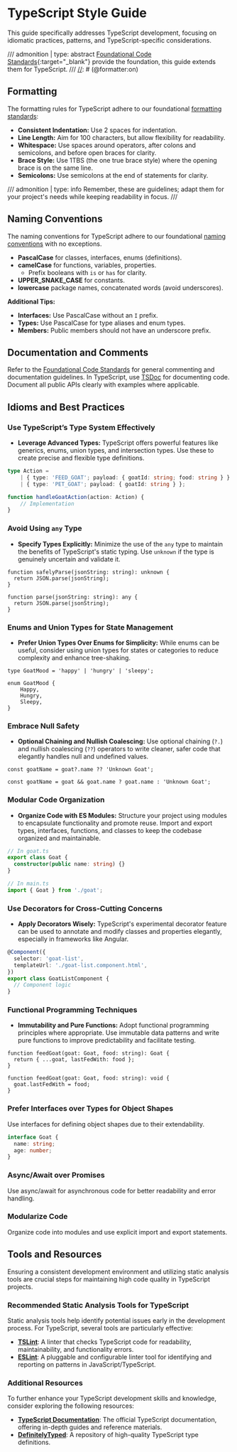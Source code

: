 # TypeScript Style Guide

This guide specifically addresses TypeScript development, focusing on idiomatic practices, patterns,
and TypeScript-specific considerations.

[//]: # (@formatter:off)
/// admonition | 
    type: abstract
[Foundational Code Standards][FOUNDATION]{:target="_blank"} provide the foundation, this guide extends them for TypeScript.
///
[//]: # (@formatter:on)

## Formatting

The formatting rules for TypeScript adhere to our foundational [formatting standards][FORMATTING]:

- **Consistent Indentation:** Use 2 spaces for indentation.
- **Line Length:** Aim for 100 characters, but allow flexibility for readability.
- **Whitespace:** Use spaces around operators, after colons and semicolons, and before open braces
  for clarity.
- **Brace Style:** Use 1TBS (the one true brace style) where the opening brace is on the same line.
- **Semicolons:** Use semicolons at the end of statements for clarity.

[//]: # (@formatter:off)
/// admonition |
    type: info
Remember, these are guidelines; adapt them for your project's needs while keeping readability in focus.
///

## Naming Conventions

The naming conventions for TypeScript adhere to our foundational [naming conventions][NAMING]
with no exceptions.

- **PascalCase** for classes, interfaces, enums (definitions).
- **camelCase** for functions, variables, properties.
    - Prefix booleans with `is` or `has` for clarity.
- **UPPER_SNAKE_CASE** for constants.
- **lowercase** package names, concatenated words (avoid underscores).

**Additional Tips:**

- **Interfaces:** Use PascalCase without an `I` prefix.
- **Types:** Use PascalCase for type aliases and enum types.
- **Members:** Public members should not have an underscore prefix.

## Documentation and Comments

Refer to the [Foundational Code Standards][DOCS] for general commenting and documentation
guidelines. In TypeScript, use [TSDoc][TSDoc] for documenting code. Document all public APIs clearly
with examples where applicable.

## Idioms and Best Practices

### Use TypeScript’s Type System Effectively

*   **Leverage Advanced Types:** TypeScript offers powerful features like generics, enums, union types, and intersection types. Use these to create precise and flexible type definitions.

```typescript
type Action =
    | { type: 'FEED_GOAT'; payload: { goatId: string; food: string } }
    | { type: 'PET_GOAT'; payload: { goatId: string } };

function handleGoatAction(action: Action) {
    // Implementation
}
```

### Avoid Using `any` Type

*   **Specify Types Explicitly:** Minimize the use of the `any` type to maintain the benefits of TypeScript's static typing. Use `unknown` if the type is genuinely uncertain and validate it.

```{.typescript .good-code title="Good"}
function safelyParse(jsonString: string): unknown {
  return JSON.parse(jsonString);
}
```
```{.typescript .bad-code title="Avoid"}
function parse(jsonString: string): any {
  return JSON.parse(jsonString);
}
```

### Enums and Union Types for State Management

*   **Prefer Union Types Over Enums for Simplicity:** While enums can be useful, consider using union types for states or categories to reduce complexity and enhance tree-shaking.

```{.typescript .good-code title="Good"}
type GoatMood = 'happy' | 'hungry' | 'sleepy';
```
```{.typescript .bad-code title="Less preferred for simple cases"}
enum GoatMood {
    Happy,
    Hungry,
    Sleepy,
}
```

### Embrace Null Safety

*   **Optional Chaining and Nullish Coalescing:** Use optional chaining (`?.`) and nullish coalescing (`??`) operators to write cleaner, safer code that elegantly handles null and undefined values.


```{.typescript .good-code title="Good"}
const goatName = goat?.name ?? 'Unknown Goat';
```
```{.typescript .bad-code title="Avoid"}
const goatName = goat && goat.name ? goat.name : 'Unknown Goat';
```

### Modular Code Organization

*   **Organize Code with ES Modules:** Structure your project using modules to encapsulate functionality and promote reuse. Import and export types, interfaces, functions, and classes to keep the codebase organized and maintainable.

```typescript
// In goat.ts
export class Goat {
  constructor(public name: string) {}
}

// In main.ts
import { Goat } from './goat';
```

### Use Decorators for Cross-Cutting Concerns

*   **Apply Decorators Wisely:** TypeScript's experimental decorator feature can be used to annotate and modify classes and properties elegantly, especially in frameworks like Angular.

```typescript
@Component({
  selector: 'goat-list',
  templateUrl: './goat-list.component.html',
})
export class GoatListComponent {
  // Component logic
}
```

### Functional Programming Techniques

*   **Immutability and Pure Functions:** Adopt functional programming principles where appropriate. Use immutable data patterns and write pure functions to improve predictability and facilitate testing.

```{.typescript .good-code title="Good"}
function feedGoat(goat: Goat, food: string): Goat {
  return { ...goat, lastFedWith: food };
}
```
```{.typescript .bad-code title="Avoid"}
function feedGoat(goat: Goat, food: string): void {
  goat.lastFedWith = food;
}
```

### Prefer Interfaces over Types for Object Shapes
Use interfaces for defining object shapes due to their extendability.

```typescript
interface Goat {
  name: string;
  age: number;
}
```

### Async/Await over Promises
Use async/await for asynchronous code for better readability and error handling.

### Modularize Code
Organize code into modules and use explicit import and export statements.

## Tools and Resources

Ensuring a consistent development environment and utilizing static analysis tools are crucial steps for maintaining high code quality in TypeScript projects.

### Recommended Static Analysis Tools for TypeScript

Static analysis tools help identify potential issues early in the development process. For TypeScript, several tools are particularly effective:

- [**TSLint**](https://palantir.github.io/tslint/): A linter that checks TypeScript code for readability, maintainability, and functionality errors.
- [**ESLint**](https://eslint.org/): A pluggable and configurable linter tool for identifying and reporting on patterns in JavaScript/TypeScript.

### Additional Resources

To further enhance your TypeScript development skills and knowledge, consider exploring the following resources:

- [**TypeScript Documentation**](https://www.typescriptlang.org/docs/): The official TypeScript documentation, offering in-depth guides and reference materials.
- [**DefinitelyTyped**](https://definitelytyped.org/): A repository of high-quality TypeScript type definitions.

[//]: # (links @formatter:off)

[FOUNDATION]: ../foundation.md
[FORMATTING]: ../foundation.md#formatting
[NAMING]: ../foundation.md#naming-conventions
[DOCS]: ../foundation.md#documentation-and-comments
[TSDoc]: https://tsdoc.org/
[//]: # (links @formatter:on)
